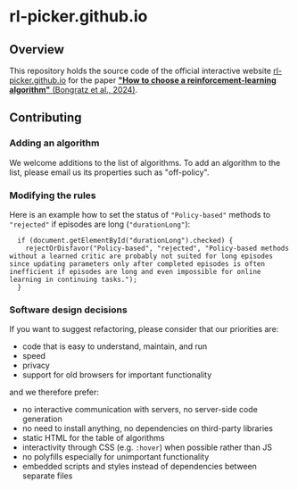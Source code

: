 # rl-picker.github.io

## Overview

This repository holds the source code of the official interactive website [rl-picker.github.io](https://rl-picker.github.io) for the paper [**"How to choose a reinforcement-learning algorithm"** (Bongratz et al., 2024)](https://arxiv.org/search/?searchtype=author&query=Bongratz%2C+F).

## Contributing

### Adding an algorithm
We welcome additions to the list of algorithms. To add an algorithm to the list, please email us its properties such as "off-policy".

### Modifying the rules
Here is an example how to set the status of `"Policy-based"` methods to `"rejected"` if episodes are long (`"durationLong"`):
```
  if (document.getElementById("durationLong").checked) {
    rejectOrDisfavor("Policy-based", "rejected", "Policy-based methods without a learned critic are probably not suited for long episodes since updating parameters only after completed episodes is often inefficient if episodes are long and even impossible for online learning in continuing tasks.");
  }
```

### Software design decisions
If you want to suggest refactoring, please consider that our priorities are:
- code that is easy to understand, maintain, and run
- speed
- privacy
- support for old browsers for important functionality

and we therefore prefer:
- no interactive communication with servers, no server-side code generation
- no need to install anything, no dependencies on third-party libraries
- static HTML for the table of algorithms
- interactivity through CSS (e.g. `:hover`) when possible rather than JS
- no polyfills especially for unimportant functionality
- embedded scripts and styles instead of dependencies between separate files

